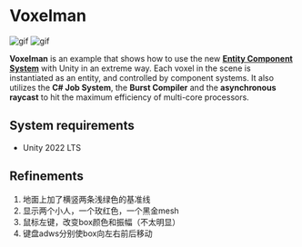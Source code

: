 Voxelman
========

![gif](https://github.com/keijiro/Voxelman/assets/343936/007c60af-dc88-4137-af3d-41820a681761)
![gif](https://github.com/keijiro/Voxelman/assets/343936/8f6e6a29-cf0e-4a8b-afc1-8a87804cb518)

**Voxelman** is an example that shows how to use the new **[Entity Component
System]** with Unity in an extreme way. Each voxel in the scene is instantiated
as an entity, and controlled by component systems. It also utilizes the **C#
Job System**, the **Burst Compiler** and the **asynchronous raycast** to hit
the maximum efficiency of multi-core processors.

[Entity Component System]: https://unity.com/ecs

System requirements
-------------------

- Unity 2022 LTS

## Refinements

1. 地面上加了横竖两条浅绿色的基准线
2. 显示两个小人，一个玫红色，一个黑金mesh
3. 鼠标左键，改变box颜色和振幅（不太明显）
4. 键盘adws分别使box向左右前后移动
